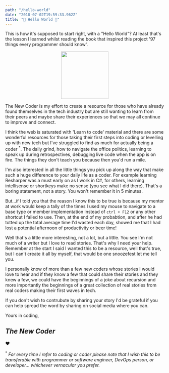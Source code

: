 ```yaml
---
path: "/hello-world"
date: "2018-07-02T19:59:33.962Z"
title: "🎉 Hello World 🎉"
---
```

This is how it's supposed to start right, with a "Hello World"? At least that's the lesson I learned whilst reading the book that inspired this project '97 things every programmer should know'.

<center><a href="https://www.amazon.co.uk/Things-Every-Programmer-Should-Know/dp/0596809484"><img src="https://images-na.ssl-images-amazon.com/images/I/51v52A11tKL._SX336_BO1,204,203,200_.jpg" width=150></a></center>

The New Coder is my effort to create a resource for those who have already found themselves in the tech industry but are still wanting to learn from their peers and maybe share their experiences so that we may all continue to improve and connect.

I think the web is saturated with 'Learn to code' material and there are some wonderful resources for those taking their first steps into coding or levelling up with new tech but I've struggled to find as much for actually being a coder <sup>*</sup>. The daily grind, how to navigate the office politics, learning to speak up during retrospectives, debugging live code when the app is on fire. The things they don't teach you because then you'd run a mile. 

I'm also interested in all the little things you pick up along the way that make such a huge difference to your daily life as a coder. For example learning Resharper was a must early on as I work in C#, for others, learning intellisense or shortkeys make no sense (you see what I did there). That's a boring statement, not a story. You won't remember it in 5 minutes. 

But...if I told you that the reason I know this to be true is because my mentor at work would keep a tally of the times I used my mouse to navigate to a base type or member implementation instead of `ctrl + F12` or any other shortcut I failed to use. Then, at the end of my probabtion, and after he had totted up the total average time I'd wasted each day, showed me that I had lost a potential afternoon of productivity or beer time!

Well that's a little more interesting, not a lot, but a little. You see I'm not much of a writer but I love to read stories. That's why I need your help. Remember at the start I said I wanted this to be a resource, well that's true, but I can't create it all by myself, that would be one snoozefest let me tell you. 

I personally know of more than a few new coders whose stories I would love to hear and if they know a few that could share their stories and they knew a few, we could have the beginnings of a joke about recursion and more importantly the beginnings of a great collection of real stories from real coders making their first waves in tech. 

If you don't wish to contrubute by sharing your story I'd be grateful if you can help spread the word by sharing on social media where you can.

Yours in coding,

## _The New Coder_
❤

<sup>*</sup> _For every time I refer to coding or coder please note that I wish this to be transferable with programmer or software engineer, DevOps person, or developer... whichever vernacular you prefer._


